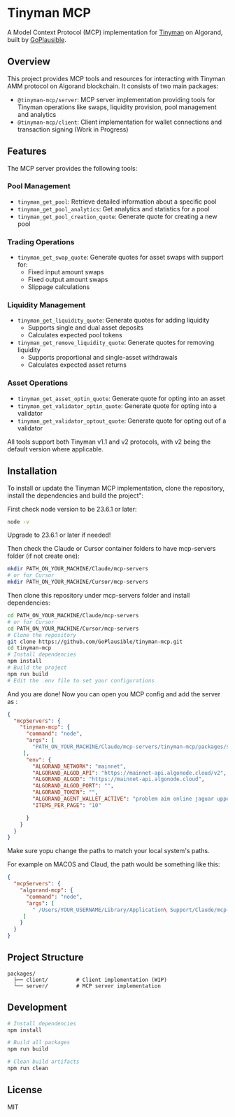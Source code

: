 # Tinyman MCP

A Model Context Protocol (MCP) implementation for [Tinyman](https://tinyman.org) on Algorand, built by [GoPlausible](https://github.com/GoPlausible).

## Overview

This project provides MCP tools and resources for interacting with Tinyman AMM protocol on Algorand blockchain. It consists of two main packages:

- `@tinyman-mcp/server`: MCP server implementation providing tools for Tinyman operations like swaps, liquidity provision, pool management and analytics
- `@tinyman-mcp/client`: Client implementation for wallet connections and transaction signing (Work in Progress)

## Features

The MCP server provides the following tools:

### Pool Management
- `tinyman_get_pool`: Retrieve detailed information about a specific pool
- `tinyman_get_pool_analytics`: Get analytics and statistics for a pool
- `tinyman_get_pool_creation_quote`: Generate quote for creating a new pool

### Trading Operations
- `tinyman_get_swap_quote`: Generate quotes for asset swaps with support for:
  - Fixed input amount swaps
  - Fixed output amount swaps
  - Slippage calculations

### Liquidity Management
- `tinyman_get_liquidity_quote`: Generate quotes for adding liquidity
  - Supports single and dual asset deposits
  - Calculates expected pool tokens
- `tinyman_get_remove_liquidity_quote`: Generate quotes for removing liquidity
  - Supports proportional and single-asset withdrawals
  - Calculates expected asset returns

### Asset Operations
- `tinyman_get_asset_optin_quote`: Generate quote for opting into an asset
- `tinyman_get_validator_optin_quote`: Generate quote for opting into a validator
- `tinyman_get_validator_optout_quote`: Generate quote for opting out of a validator

All tools support both Tinyman v1.1 and v2 protocols, with v2 being the default version where applicable.

## Installation

To install or update the Tinyman MCP implementation, clone the repository, install the dependencies and build the project":

First check node version to be 23.6.1 or later:
```bash
node -v
```

Upgrade to 23.6.1 or later if needed!

Then check the Claude or Cursor container folders to have mcp-servers folder (if not create one):
```bash
mkdir PATH_ON_YOUR_MACHINE/Claude/mcp-servers
# or for Cursor 
mkdir PATH_ON_YOUR_MACHINE/Cursor/mcp-servers
```
Then clone this repository under mcp-servers folder and install dependencies:

```bash
cd PATH_ON_YOUR_MACHINE/Claude/mcp-servers
# or for Cursor 
cd PATH_ON_YOUR_MACHINE/Cursor/mcp-servers
# Clone the repository
git clone https://github.com/GoPlausible/tinyman-mcp.git
cd tinyman-mcp
# Install dependencies
npm install
# Build the project
npm run build
# Edit the .env file to set your configurations
```
And you are done! Now you can open you MCP config and add the server as :

```json
{
  "mcpServers": {
    "tinyman-mcp": {
      "command": "node",
      "args": [
        "PATH_ON_YOUR_MACHINE/Claude/mcp-servers/tinyman-mcp/packages/server/dist/index.js"
     ],
      "env": {
        "ALGORAND_NETWORK": "mainnet",
        "ALGORAND_ALGOD_API": "https://mainnet-api.algonode.cloud/v2",
        "ALGORAND_ALGOD": "https://mainnet-api.algonode.cloud",
        "ALGORAND_ALGOD_PORT": "",
        "ALGORAND_TOKEN": "",
        "ALGORAND_AGENT_WALLET_ACTIVE": "problem aim online jaguar upper oil flight stumble mystery aerobic toy avoid file tomato moment exclude witness guard lab opera crunch noodle dune abandon broccoli",
        "ITEMS_PER_PAGE": "10"

      }
    }
  }
}
```
Make sure yopu change the paths to match your local system's paths.

For example on MACOS and Claud, the path would be something like this:

```json
{
  "mcpServers": {
    "algorand-mcp": {
      "command": "node",
      "args": [
        " /Users/YOUR_USERNAME/Library/Application\ Support/Claude/mcp-servers/tinyman-mcp/packages/server/dist/index.js"
     ]
    }
  }
}
```

## Project Structure

```
packages/
  ├── client/         # Client implementation (WIP)
  └── server/         # MCP server implementation
```

## Development

```bash
# Install dependencies
npm install

# Build all packages
npm run build

# Clean build artifacts
npm run clean
```

## License

MIT
